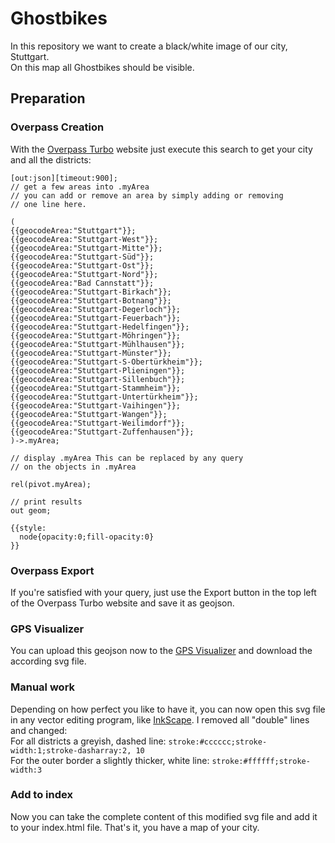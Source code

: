 # Ghostbikes

In this repository we want to create a black/white image of our city, Stuttgart.  
On this map all Ghostbikes should be visible.

## Preparation

### Overpass Creation

With the [Overpass Turbo](https://overpass-turbo.eu/) website just execute this search to get your city and all the districts:

```
[out:json][timeout:900];
// get a few areas into .myArea
// you can add or remove an area by simply adding or removing
// one line here. 

(
{{geocodeArea:"Stuttgart"}};
{{geocodeArea:"Stuttgart-West"}};
{{geocodeArea:"Stuttgart-Mitte"}};
{{geocodeArea:"Stuttgart-Süd"}};
{{geocodeArea:"Stuttgart-Ost"}};
{{geocodeArea:"Stuttgart-Nord"}};
{{geocodeArea:"Bad Cannstatt"}};
{{geocodeArea:"Stuttgart-Birkach"}};
{{geocodeArea:"Stuttgart-Botnang"}};
{{geocodeArea:"Stuttgart-Degerloch"}};
{{geocodeArea:"Stuttgart-Feuerbach"}};
{{geocodeArea:"Stuttgart-Hedelfingen"}};
{{geocodeArea:"Stuttgart-Möhringen"}};
{{geocodeArea:"Stuttgart-Mühlhausen"}};
{{geocodeArea:"Stuttgart-Münster"}};
{{geocodeArea:"Stuttgart-S-Obertürkheim"}};
{{geocodeArea:"Stuttgart-Plieningen"}};
{{geocodeArea:"Stuttgart-Sillenbuch"}};
{{geocodeArea:"Stuttgart-Stammheim"}};
{{geocodeArea:"Stuttgart-Untertürkheim"}};
{{geocodeArea:"Stuttgart-Vaihingen"}};
{{geocodeArea:"Stuttgart-Wangen"}};
{{geocodeArea:"Stuttgart-Weilimdorf"}};
{{geocodeArea:"Stuttgart-Zuffenhausen"}};
)->.myArea;
 
// display .myArea This can be replaced by any query
// on the objects in .myArea

rel(pivot.myArea);

// print results
out geom;

{{style:
  node{opacity:0;fill-opacity:0}
}}
```

### Overpass Export

If you're satisfied with your query, just use the Export button in the top left of the Overpass Turbo website and save it as geojson.

### GPS Visualizer

You can upload this geojson now to the [GPS Visualizer](https://www.gpsvisualizer.com/map_input?form=svg) and download the according svg file.

### Manual work

Depending on how perfect you like to have it, you can now open this svg file in any vector editing program, like [InkScape](https://inkscape.org/). I removed all "double" lines and changed:   
For all districts a greyish, dashed line: `stroke:#cccccc;stroke-width:1;stroke-dasharray:2, 10`  
For the outer border a slightly thicker, white line: `stroke:#ffffff;stroke-width:3`

### Add to index

Now you can take the complete content of this modified svg file and add it to your index.html file. That's it, you have a map of your city.
